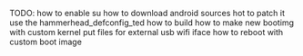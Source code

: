 TODO:
how to enable su
how to download android sources
hot to patch it
use the hammerhead_defconfig_ted
how to build
how to make new bootimg with custom kernel
put files for external usb wifi iface
how to reboot with custom boot image
